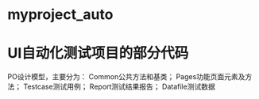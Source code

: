 # myproject_auto
# UI自动化测试项目的部分代码
PO设计模型，主要分为：
Common公共方法和基类；
Pages功能页面元素及方法；
Testcase测试用例；
Report测试结果报告；
Datafile测试数据
